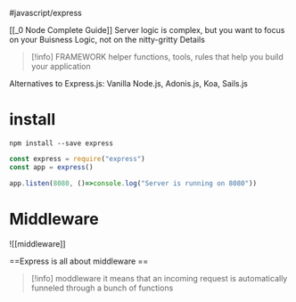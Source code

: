 #javascript/express

[[_0 Node Complete Guide]]
Server logic is complex, but you want to focus on your Buisness Logic, not on the nitty-gritty Details

>[!info] FRAMEWORK
>helper functions, tools, rules that help you build your application

Alternatives to Express.js: Vanilla Node.js, Adonis.js, Koa, Sails.js

# install
`npm install --save express` 

```js
const express = require("express")
const app = express()

app.listen(8080, ()=>console.log("Server is running on 8080"))
```


# Middleware

![[middleware]]

==Express is all about middleware ==

>[!info] moddleware
>it means that an incoming request is automatically funneled through a bunch of functions














